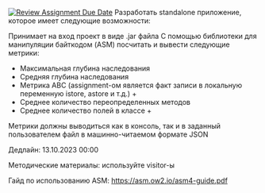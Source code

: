 [![Review Assignment Due Date](https://classroom.github.com/assets/deadline-readme-button-24ddc0f5d75046c5622901739e7c5dd533143b0c8e959d652212380cedb1ea36.svg)](https://classroom.github.com/a/297kmcTU)
Разработать standalone приложение, которое имеет следующие возможности:

Принимает на вход проект в виде .jar файла
С помощью библиотеки для манипуляции байткодом (ASM) посчитать и вывести следующие метрики:
* Максимальная глубина наследования
* Средняя глубина наследования
* Метрика ABC (assignment-ом является факт записи в локальную переменную istore, astore и т.д.) +
* Среднее количество переопределенных методов
* Среднее количество полей в классе +

Метрики должны выводиться как в консоль, так и в заданный пользователем файл в машинно-читаемом формате JSON

Дедлайн: 13.10.2023 00:00

Методические материалы: используйте visitor-ы

Гайд по использованию ASM: https://asm.ow2.io/asm4-guide.pdf
